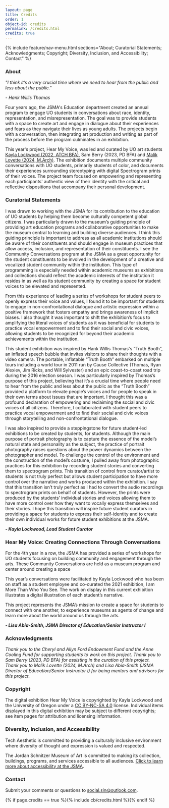 ```yaml
---
layout: page
title: Credits 
order: 1
object-id: credits
permalink: /credits.html
credits: true
---
```


{% include feature/nav-menu.html sections="About; Curatorial Statements; Acknowledgments; Copyright; Diversity, Inclusion, and Accessibility; Contact" %}

### About
*"I think it’s a very crucial time where we need to hear from the public and less about the public."*

*- Hank Willis Thomas*

Four years ago, the JSMA's Education department created an annual program to engage UO students in conversations about race, identity, representation, and misrepresentation. The goal was to provide students with a space to create art and engage in dialogue about their experiences and fears as they navigate their lives as young adults. The projects begin with a conversation, then integrating art production and writing as part of the process before the program culminates in an exhibition.

This year's project, Hear My Voice, was led and curated by UO art students [Kayla Lockwood (2022, ATCH BFA)](https://www.social-sin.com/), Sam Berry (2023, PD BFA) and [Malik Lovette (2024, M.Arch)](https://www.lifeofluhv.com/). The exhibition documents multiple community conversations with UO students, primarily students of color, and documents their experiences surrounding stereotyping with digital Spectrogram prints of their voices. The project team focused on empowering and representing each participants' authentic view of their identity with the critical and reflective dispositions that accompany their personal development.


### Curatorial Statements
I was drawn to working with the JSMA for its contribution to the education of UO students by helping them become culturally competent global citizens. I was particularly drawn to the museum’s guiding principle of providing art education programs and collaborative opportunities to make the museum central to learning and building diverse audiences. I think this guiding principle is important to address as all academic institutions should be aware of their constituents and should engage in museum practices that allow access, inclusion, and representation of their constituents.  I see the Community Conversations program at the JSMA as a great opportunity for the student constituents to be involved in the development of a creative and vocalized student community within the institution. This type of programming is especially needed within academic museums as exhibitions and collections should reflect the academic interests of the institution it resides in as well as its student community by creating a space for student voices to be elevated and represented.

From this experience of leading a series of workshops for student peers to openly express their voice and values, I found it to be important for students to engage in non-confrontational dialogue and artistic expression within a positive framework that fosters empathy and brings awareness of implicit biases. I also thought it was important to shift the exhibition’s focus to amplifying the literal voices of students as it was beneficial for students to practice vocal empowerment and to find their social and civic voices, allowing students to be recognized for beyond their academic achievements within the institution. 

This student exhibition was inspired by Hank Willis Thomas's “Truth Booth”, an inflated speech bubble that invites visitors to share their thoughts with a video camera. The portable, inflatable “Truth Booth” embarked on multiple tours including a world tour in 2011 run by Cause Collective (Thomas, Ryan Alexiev, Jim Ricks, and Will Sylvester) and an epic coast-to-coast road trip during the 2016 election season. I was particularly inspired by Thomas’s purpose of this project, believing that it’s a crucial time where people need to hear from the public and less about the public as the “Truth Booth” provided a platform to elevate people’s voices and for people to speak in their own terms about issues that are important. I thought this was a profound declaration of empowering and reclaiming the social and civic voices of all citizens. Therefore, I collaborated with student peers to practice vocal empowerment and to find their social and civic voices through storytelling and non-confrontational dialogue. 

I was also inspired to provide a steppingstone for future student-led exhibitions to be created by students, for students. Although the main purpose of portrait photography is to capture the essence of the model’s natural state and personality as the subject, the practice of portrait photography raises questions about the power dynamics between the photographer and model. To challenge the control of the environment and the construction of the model’s costume, I pulled away from photographic practices for this exhibition by recording student stories and converting them to spectrogram prints. This transition of control from curator/artist to students is not truly perfect but allows student participation to have more control over the narrative and works produced within the exhibition. I say that this transition isn’t truly perfect as I had to convert the audio recordings to spectrogram prints on behalf of students. However, the prints were produced by the students’ individual stories and voices allowing them to have more control over how they want to vocally express themselves and their stories. I hope this transition will inspire future student curators in providing a space for students to express their self-identity and to create their own individual works for future student exhibitions at the JSMA. 

***- Kayla Lockwood, Lead Student Curator***

### Hear My Voice: Creating Connections Through Conversations
For the 4th year in a row, the JSMA has provided a series of workshops for UO students focusing on building community and engagement through the arts. These Community Conversations are held as a museum program and center around creating a space  

This year’s conversations were facilitated by Kayla Lockwood who has been on staff as a student employee and co-curated the 2021 exhibition, I am More Than Who You See.  The work on display in this current exhibition illustrates a digital illustration of each student’s narrative. 

This project represents the JSMA’s mission to create a space for students to connect with one another, to experience museums as agents of change and learn more about the world around us through the arts.

***- Lisa Abia-Smith, JSMA Director of Education/Senior Instructor I***

### Acknowledgments
*Thank you to the Cheryl and Allyn Ford Endowment Fund and the Anne Cooling Fund for supporting students to work on this project. Thank you to Sam Berry (2023, PD BFA) for assisting in the curation of this project. Thank you to Malik Lovette (2024, M.Arch) and Lisa Abia-Smith (JSMA Director of Education/Senior Instructor I) for being mentors and advisors for this project.*

### Copyright
The digital exhibition Hear My Voice is copyrighted by Kayla Lockwood and the University of Oregon under a [CC BY-NC-SA 4.0](https://creativecommons.org/licenses/by-nc-sa/4.0/) license. Individual items displayed in this digital exhibition may be subject to different copyrights; see item pages for attribution and licensing information.

### Diversity, Inclusion, and Accessibility
Tech Aesthetic is committed to providing a culturally inclusive environment where diversity of thought and expression is valued and respected.

The Jordan Schnitzer Museum of Art is committed to making its collection, buildings, programs, and services accessible to all audiences. [Click to learn more about accessibility at the JSMA](https://jsma.uoregon.edu/Accessibility).

### Contact
Submit your comments or questions to [social.sin@outlook.com](mailto:social.sin@outlook.com).

{% if page.credits == true %}{% include cb/credits.html %}{% endif %}



 




